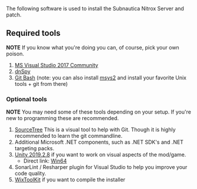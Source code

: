 The following software is used to install the Subnautica Nitrox Server and patch.

## Required tools
**NOTE** If you know what you're doing you can, of course, pick your own poison. 
1. [MS Visual Studio 2017 Community](https://visualstudio.microsoft.com/thank-you-downloading-visual-studio/?sku=Community&rel=15)
2. [dnSpy](https://github.com/0xd4d/dnSpy/releases)
3. [Git Bash](https://git-scm.com/download/win) (note: you can also install [msys2](http://www.msys2.org/) and install your favorite Unix tools + git from there)

### Optional tools
**NOTE** You may need some of these tools depending on your setup. If you're new to programming these are recommended.
1. [SourceTree](https://www.sourcetreeapp.com/)
   This is a visual tool to help with Git. Though it is highly recommended to learn the git commandline.
2. Additional Microsoft .NET components, such as .NET SDK's and .NET targeting packs.
3. [Unity 2019.2.8](https://unity3d.com/get-unity/download/archive) if you want to work on visual aspects of the mod/game.
   - Direct link: [Win64](https://download.unity3d.com/download_unity/ebce4d76e6e8/Windows64EditorInstaller/UnitySetup64-2019.2.9f1.exe)
4. SonarLint / Resharper plugin for Visual Studio to help you improve your code quality.
5. [WixToolKit](https://marketplace.visualstudio.com/items?itemName=RobMensching.WixToolsetVisualStudio2017Extension) if you want to compile the installer

